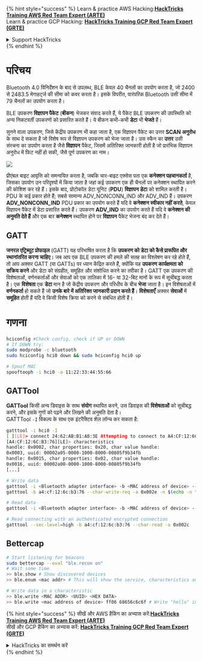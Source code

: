 {% hint style="success" %}
Learn & practice AWS Hacking:<img src="/.gitbook/assets/arte.png" alt="" data-size="line">[**HackTricks Training AWS Red Team Expert (ARTE)**](https://training.hacktricks.xyz/courses/arte)<img src="/.gitbook/assets/arte.png" alt="" data-size="line">\
Learn & practice GCP Hacking: <img src="/.gitbook/assets/grte.png" alt="" data-size="line">[**HackTricks Training GCP Red Team Expert (GRTE)**<img src="/.gitbook/assets/grte.png" alt="" data-size="line">](https://training.hacktricks.xyz/courses/grte)

<details>

<summary>Support HackTricks</summary>

* Check the [**subscription plans**](https://github.com/sponsors/carlospolop)!
* **Join the** 💬 [**Discord group**](https://discord.gg/hRep4RUj7f) or the [**telegram group**](https://t.me/peass) or **follow** us on **Twitter** 🐦 [**@hacktricks\_live**](https://twitter.com/hacktricks\_live)**.**
* **Share hacking tricks by submitting PRs to the** [**HackTricks**](https://github.com/carlospolop/hacktricks) and [**HackTricks Cloud**](https://github.com/carlospolop/hacktricks-cloud) github repos.

</details>
{% endhint %}


# परिचय

Bluetooth 4.0 विनिर्देशन के बाद से उपलब्ध, BLE केवल 40 चैनलों का उपयोग करता है, जो 2400 से 2483.5 मेगाहर्ट्ज की सीमा को कवर करता है। इसके विपरीत, पारंपरिक Bluetooth उसी सीमा में 79 चैनलों का उपयोग करता है।

BLE उपकरण **विज्ञापन पैकेट** (**बीकन**) भेजकर संवाद करते हैं, ये पैकेट BLE उपकरण की उपस्थिति को अन्य निकटवर्ती उपकरणों को प्रसारित करते हैं। ये बीकन कभी-कभी **डेटा** भी **भेजते** हैं।

सुनने वाला उपकरण, जिसे केंद्रीय उपकरण भी कहा जाता है, एक विज्ञापन पैकेट का उत्तर **SCAN अनुरोध** के साथ दे सकता है जो विशेष रूप से विज्ञापन उपकरण को भेजा जाता है। उस स्कैन का **उत्तर** उसी संरचना का उपयोग करता है जैसे **विज्ञापन** पैकेट, जिसमें अतिरिक्त जानकारी होती है जो प्रारंभिक विज्ञापन अनुरोध में फिट नहीं हो सकी, जैसे पूर्ण उपकरण का नाम।

![](<../.gitbook/assets/image (201) (2) (1) (1).png>)

प्रीएंबल बाइट आवृत्ति को समन्वयित करता है, जबकि चार-बाइट एक्सेस पता एक **कनेक्शन पहचानकर्ता** है, जिसका उपयोग उन परिदृश्यों में किया जाता है जहां कई उपकरण एक ही चैनलों पर कनेक्शन स्थापित करने की कोशिश कर रहे हैं। इसके बाद, प्रोटोकॉल डेटा यूनिट (**PDU**) **विज्ञापन डेटा** को शामिल करती है। PDU के कई प्रकार होते हैं; सबसे सामान्य ADV\_NONCONN\_IND और ADV\_IND हैं। उपकरण **ADV\_NONCONN\_IND** PDU प्रकार का उपयोग करते हैं यदि वे **कनेक्शन स्वीकार नहीं करते**, केवल विज्ञापन पैकेट में डेटा प्रसारित करते हैं। उपकरण **ADV\_IND** का उपयोग करते हैं यदि वे **कनेक्शन की अनुमति देते हैं** और एक बार **कनेक्शन** स्थापित होने पर **विज्ञापन** पैकेट भेजना बंद कर देते हैं।

## GATT

**जनरल एट्रिब्यूट प्रोफाइल** (GATT) यह परिभाषित करता है कि **उपकरण को डेटा को कैसे प्रारूपित और स्थानांतरित करना चाहिए**। जब आप एक BLE उपकरण की हमले की सतह का विश्लेषण कर रहे होते हैं, तो आप अक्सर GATT (या GATTs) पर ध्यान केंद्रित करते हैं, क्योंकि यह **उपकरण कार्यक्षमता को सक्रिय करने** और डेटा को संग्रहीत, समूहित और संशोधित करने का तरीका है। GATT एक उपकरण की विशेषताओं, वर्णनकर्ताओं और सेवाओं को एक तालिका में 16- या 32-बिट मानों के रूप में सूचीबद्ध करता है। एक **विशेषता** एक **डेटा** मान है जो केंद्रीय उपकरण और परिधीय के बीच **भेजा** जाता है। इन विशेषताओं में **वर्णनकर्ता** हो सकते हैं जो **उनके बारे में अतिरिक्त जानकारी प्रदान करते हैं**। **विशेषताएँ** अक्सर **सेवाओं** में **समूहित** होती हैं यदि वे किसी विशेष क्रिया को करने से संबंधित होती हैं।

# गणना
```bash
hciconfig #Check config, check if UP or DOWN
# If DOWN try:
sudo modprobe -c bluetooth
sudo hciconfig hci0 down && sudo hciconfig hci0 up

# Spoof MAC
spooftooph -i hci0 -a 11:22:33:44:55:66
```
## GATTool

**GATTool** किसी अन्य डिवाइस के साथ **संयोग** स्थापित करने, उस डिवाइस की **विशेषताओं** को सूचीबद्ध करने, और इसके गुणों को पढ़ने और लिखने की अनुमति देता है।\
GATTTool `-I` विकल्प के साथ एक इंटरैक्टिव शेल लॉन्च कर सकता है:
```bash
gatttool -i hci0 -I
[ ][LE]> connect 24:62:AB:B1:A8:3E Attempting to connect to A4:CF:12:6C:B3:76 Connection successful
[A4:CF:12:6C:B3:76][LE]> characteristics
handle: 0x0002, char properties: 0x20, char value handle:
0x0003, uuid: 00002a05-0000-1000-8000-00805f9b34fb
handle: 0x0015, char properties: 0x02, char value handle:
0x0016, uuid: 00002a00-0000-1000-8000-00805f9b34fb
[...]

# Write data
gatttool -i <Bluetooth adapter interface> -b <MAC address of device> --char-write-req <characteristic handle> -n <value>
gatttool -b a4:cf:12:6c:b3:76 --char-write-req -a 0x002e -n $(echo -n "04dc54d9053b4307680a"|xxd -ps)

# Read data
gatttool -i <Bluetooth adapter interface> -b <MAC address of device> --char-read -a 0x16

# Read connecting with an authenticated encrypted connection
gatttool --sec-level=high -b a4:cf:12:6c:b3:76 --char-read -a 0x002c
```
## Bettercap
```bash
# Start listening for beacons
sudo bettercap --eval "ble.recon on"
# Wait some time
>> ble.show # Show discovered devices
>> ble.enum <mac addr> # This will show the service, characteristics and properties supported

# Write data in a characteristic
>> ble.write <MAC ADDR> <UUID> <HEX DATA>
>> ble.write <mac address of device> ff06 68656c6c6f # Write "hello" in ff06
```
{% hint style="success" %}
सीखें और AWS हैकिंग का अभ्यास करें:<img src="/.gitbook/assets/arte.png" alt="" data-size="line">[**HackTricks Training AWS Red Team Expert (ARTE)**](https://training.hacktricks.xyz/courses/arte)<img src="/.gitbook/assets/arte.png" alt="" data-size="line">\
सीखें और GCP हैकिंग का अभ्यास करें: <img src="/.gitbook/assets/grte.png" alt="" data-size="line">[**HackTricks Training GCP Red Team Expert (GRTE)**<img src="/.gitbook/assets/grte.png" alt="" data-size="line">](https://training.hacktricks.xyz/courses/grte)

<details>

<summary>HackTricks का समर्थन करें</summary>

* [**सदस्यता योजनाएँ**](https://github.com/sponsors/carlospolop) देखें!
* **हमारे** 💬 [**Discord समूह**](https://discord.gg/hRep4RUj7f) या [**टेलीग्राम समूह**](https://t.me/peass) में शामिल हों या **हमें** **Twitter** 🐦 [**@hacktricks\_live**](https://twitter.com/hacktricks\_live)** पर फॉलो करें।**
* **हैकिंग ट्रिक्स साझा करें और** [**HackTricks**](https://github.com/carlospolop/hacktricks) और [**HackTricks Cloud**](https://github.com/carlospolop/hacktricks-cloud) गिटहब रिपोजिटरी में PRs सबमिट करें।

</details>
{% endhint %}
